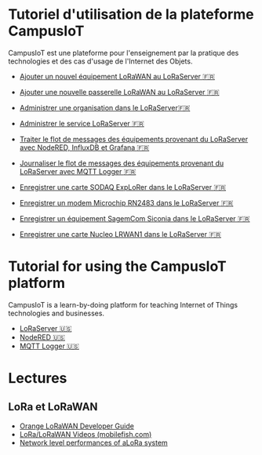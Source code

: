 
# Tutoriel d'utilisation de la plateforme CampusIoT
CampusIoT est une plateforme pour l'enseignement par la pratique des technologies et des cas d'usage de l'Internet des Objets.

* [Ajouter un nouvel équipement LoRaWAN au LoRaServer :fr:](loraserver/README-app.md)
* [Ajouter une nouvelle passerelle LoRaWAN  au LoRaServer :fr:](loraserver/README-gateway.md)
* [Administrer une organisation dans le LoRaServer:fr:](loraserver/README-org.md)
* [Administrer le service LoRaServer :fr:](loraserver/README-admin.md)

* [Traiter le flot de messages des équipements provenant du LoRaServer avec NodeRED, InfluxDB et Grafana :fr:](nodered/README.md)
* [Journaliser le flot de messages des équipements provenant du LoRaServer avec MQTT Logger :fr:](mqtt-logger/README.md)

* [Enregistrer une carte SODAQ ExpLoRer dans le LoRaServer :fr:](sodaq/README.md)
* [Enregistrer un modem Microchip RN2483 dans le LoRaServer :fr:](rn2483/README.md)
* [Enregistrer un équipement SagemCom Siconia dans le LoRaServer :fr:](siconia/README.md)
* [Enregistrer une carte Nucleo LRWAN1 dans le LoRaServer :fr:](nucleo/README.md)


# Tutorial for using the CampusIoT platform
CampusIoT is a learn-by-doing platform for teaching Internet of Things technologies and businesses.

* [LoRaServer :us:](loraserver/README.en.md)
* [NodeRED :us:](nodered/README.en.md)
* [MQTT Logger :us:](mqtt-logger/README.en.md)


# Lectures
## LoRa et LoRaWAN
* [Orange LoRaWAN Developer Guide](https://lora.multitech.com/documents/publications/marketing-guides/lora_device_dev_guide_orange.pdf)
* [LoRa/LoRaWAN Videos (mobilefish.com)](https://www.youtube.com/watch?v=cUhAyyzlv2o&list=PLmL13yqb6OxdeOi97EvI8QeO8o-PqeQ0g)
* [Network level performances of aLoRa system](http://tesi.cab.unipd.it/53740/1/dissertation.pdf)
